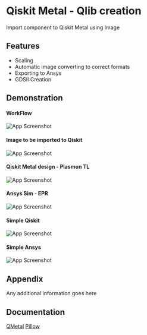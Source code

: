 
# Qiskit Metal - Qlib creation

Import component to Qiskit Metal using Image


## Features

- Scaling
- Automatic image converting to correct formats
- Exporting to Ansys
- GDSII Creation




## Demonstration

#### WorkFlow
![App Screenshot](https://via.placeholder.com/468x300?text=App+Screenshot+Here)

#### Image to be imported to Qiskit
![App Screenshot](https://via.placeholder.com/468x300?text=App+Screenshot+Here)

#### Qiskit Metal design - Plasmon TL
![App Screenshot](https://via.placeholder.com/468x300?text=App+Screenshot+Here)

#### Ansys Sim - EPR
![App Screenshot](https://via.placeholder.com/468x300?text=App+Screenshot+Here)

#### Simple Qiskit
![App Screenshot](https://via.placeholder.com/468x300?text=App+Screenshot+Here)

#### Simple Ansys
![App Screenshot](https://via.placeholder.com/468x300?text=App+Screenshot+Here)



## Appendix

Any additional information goes here


## Documentation

[QMetal](https://qiskit.org/documentation/metal/)
[Pillow](https://pillow.readthedocs.io/en/stable/)



